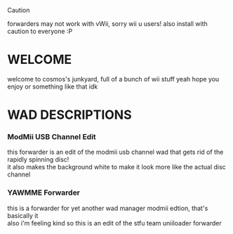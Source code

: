 > [!CAUTION]  
> forwarders may not work with vWii, sorry wii u users!
> also install with caution to everyone :P

# WELCOME
welcome to cosmos's junkyard, full of a bunch of wii stuff
yeah hope you enjoy or something like that idk

# WAD DESCRIPTIONS
### ModMii USB Channel Edit
this forwarder is an edit of the modmii usb channel wad that gets rid of the rapidly spinning disc!
<br> it also makes the background white to make it look more like the actual disc channel
### YAWMME Forwarder
this is a forwarder for yet another wad manager modmii edtion, that's basically it
<br> also i'm feeling kind so this is an edit of the stfu team uniiloader forwarder
